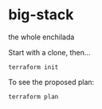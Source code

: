 # big-stack
the whole enchilada

Start with a clone, then...

`terraform init`

To see the proposed plan:

`terraform plan`
